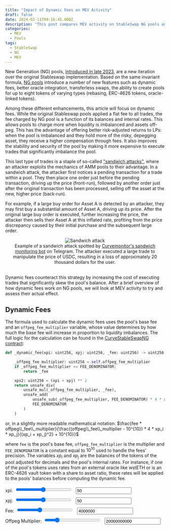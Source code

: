 ```yaml
---
title: "Impact of Dynamic Fees on MEV Activity"
draft: false
date: 2024-02-11T09:16:45.000Z
description: "This post compares MEV activity on StableSwap NG pools and pools with the original implementation. It explains dynamic fees and their role in the drastic reduction of certain types of MEV activity on NG pools."
categories:
  - MEV
  - Pools
tags:
  - StableSwap
  - NG
  - MEV
---
```



New Generation (NG) pools, [introduced in late 2023](https://etherscan.io/tx/0x2c7c9319d9b9cc067c38000e450a9df09fee9ec6c7dde173deec73d37ae0e15d), are a new iteration over the original Stableswap implementation. 
Based on the same invariant formula, [NG pools](https://curve.fi/#/ethereum/pools?filter=stableng) introduce a number of new features such as dynamic fees, better oracle integration, transferless swaps, the ability to create pools for up to eight tokens of varying types (rebasing, ERC-4626 tokens, oracle-linked tokens).

Among these different enhancements, this article will focus on dynamic fees. While the original Stableswap pools applied a flat fee to all trades, the fee charged by NG pool is a function of its balances and internal rates. 
This allows pools to charge more when liquidity is imbalanced and assets off-peg. 
This has the advantage of offering better risk-adjusted returns to LPs: when the pool is imbalanced and they hold more of the risky, depegging asset, they receive a higher compensation through fees. 
It also improves the stability and security of the pool by making it more expensive to execute trades that significantly imbalance the pool. 

This last type of trades is a staple of so-called ["sandwich attacks"](https://eigenphi-1.gitbook.io/classroom/mev-types/sandwich-mev), where an attacker exploits the mechanics of AMM pools to their advantage. 
In a sandwich attack, the attacker first notices a pending transaction for a trade within a pool. They then place one order just before the pending transaction, driving up the price (front-run), followed by another order just after the original transaction has been processed, selling off the asset at the new, higher price (back-run).

For example, if a large buy order for Asset A is detected by an attacker, they may first buy a substantial amount of Asset A, driving up its price. After the original large buy order is executed, further increasing the price, the attacker then sells their Asset A at this inflated rate, profiting from the price discrepancy caused by their initial purchase and the subsequent large order.
<div style="text-align: center;">
    <img src="/images/ng-mev/sandwich-monitor.png#center" alt="Sandwich attack">
    <div style="font-size: 14px; italic;">Example of a sandwich attack spotted by <a href="https://t.me/curve_monitor_backup">Curvemonitor's sandwich monitoring bot</a> on Telegram. The attacker executed a large trade to manipulate the price of USDC, resulting in a loss of approximately 20 thousand dollars for the user.</div>
    <br>
</div>


Dynamic fees counteract this strategy by increasing the cost of executing trades that significantly skew the pool's balance. After a brief overview of how dynamic fees work on NG pools, we will look at MEV activity to try and assess their actual effect.

## Dynamic Fees

The formula used to calculate the dynamic fees uses the pool's base fee and an `offpeg_fee_multiplier` variable, whose value determines by how much the base fee will increase in proportion to liquidity imbalances. The full logic for the calculation can be found in the [CurveStableSwapNG contract](https://github.com/curvefi/stableswap-ng/blob/ec972b331da21d919f78943e00bf9398970eca54/contracts/main/CurveStableSwapNG.vy#L887-L900):

```python
def _dynamic_fee(xpi: uint256, xpj: uint256, _fee: uint256) -> uint256:

    _offpeg_fee_multiplier: uint256 = self.offpeg_fee_multiplier
    if _offpeg_fee_multiplier <= FEE_DENOMINATOR:
        return _fee

    xps2: uint256 = (xpi + xpj) ** 2
    return unsafe_div(
        unsafe_mul(_offpeg_fee_multiplier, _fee),
        unsafe_add(
            unsafe_sub(_offpeg_fee_multiplier, FEE_DENOMINATOR) * 4 * xpi * xpj / xps2,
            FEE_DENOMINATOR
        )
    )
```

or, in a slightly more readable mathematical notation: $\frac{fee * offpeg\\_fee\\_multiplier}{\frac{(offpeg\\_fee\\_multiplier - 10^{10}) * 4 * xp_i * xp_j}{(xp_i + xp_j)^2} + 10^{10}}$

where `fee` is the pool's base fee, `offpeg_fee_multiplier` is the multiplier and `FEE_DENOMINATOR` is a constant equal to $10^{10}$ used to handle the fees' precision. The variables ${xp_i}$ and ${xp_j}$ are the balances of the tokens of the pool adjusted for decimals and the pool's internal rates. 
For instance, if one of the pool's tokens uses rates from an external oracle like wstETH or is an ERC-4626 vault token with a share to asset ratio, these rates will be applied to the pools' balances before computing the dynamic fee. 


<script src="../../js/ng-mev/dynamicFee.js"></script>
<script src="https://cdn.jsdelivr.net/npm/chart.js"></script>
<style>
    .chart-container {
        width: 45%;
        display: inline-block;
    }
    .widget-container {
        text-align: left;
    }
    input[type="range"], input[type="number"] {
        width: 35%;
        margin: 5px;
    }
</style>


<div class="widget-container">
<label for="xpiSlider">xpi:</label>
<input type="range" id="xpiSlider" min="1" max="100" value="50">
<input type="number" id="xpiNumber" min="1" max="100" value="50">
<br>
<label for="xpjSlider">xpj:</label>
<input type="range" id="xpjSlider" min="1" max="100" value="50">
<input type="number" id="xpjNumber" min="1" max="100" value="50">
<br>
<label for="feeSlider">Fee:</label>
<input type="range" id="feeSlider" min="0" max="10000000" step="100000" value="4000000">
<input type="number" id="feeNumber" min="0" max="10000000" step="100000" value="4000000">
<br>
<label for="offpegSlider">Offpeg Multiplier:</label>
<input type="range" id="offpegSlider" min="0" max="100000000000" step="1000000000" value="20000000000">
<input type="number" id="offpegNumber" min="0" max="100000000000" step="1000000000" value="20000000000"><br>
</div>

<div class="chart-container">
    <canvas id="barChart" height="250px"></canvas>
</div>

<div class="chart-container">
    <canvas id="lineChart" height="280px"></canvas>
</div>